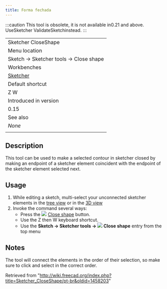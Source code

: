 ```yaml
---
title: Forma fechada
---
```

:::caution
This tool is obsolete, it is not available in0.21 and above. UseSketcher ValidateSketchinstead.
:::

|  |
| --- |
| Sketcher CloseShape |
| Menu location |
| Sketch → Sketcher tools → Close shape |
| Workbenches |
| [Sketcher](/Sketcher_Workbench "Sketcher Workbench") |
| Default shortcut |
| Z W |
| Introduced in version |
| 0.15 |
| See also |
| *None* |
|  |

## Description

This tool can be used to make a selected contour in sketcher closed by making an endpoint of a sketcher element coincident with the endpoint of the sketcher element selected next.

## Usage

1. While editing a sketch, multi-select your unconnected sketcher elements in the [tree view](/Tree_view "Tree view") or in the [3D view](/3D_view "3D view")
2. Invoke the command several ways:
   * Press the ![](/images/Sketcher_CloseShape.svg) [Close shape](/Sketcher_CloseShape "Sketcher CloseShape") button.
   * Use the Z then W keyboard shortcut.
   * Use the **Sketch → Sketcher tools → ![](/images/Sketcher_CloseShape.svg) Close shape** entry from the top menu

## Notes

The tool will connect the elements in the order of their selection, so make sure to click and select in the correct order.

Retrieved from "<http://wiki.freecad.org/index.php?title=Sketcher_CloseShape/pt-br&oldid=1458203>"